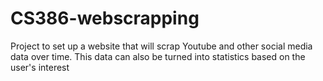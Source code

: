 # CS386-webscrapping
Project to set up a website that will scrap Youtube and other social media data over time. This data can also be turned into statistics based on the user's interest
